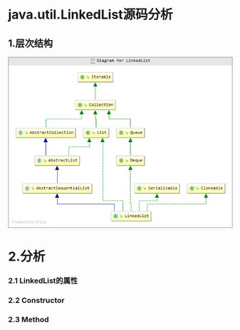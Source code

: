# java.util.LinkedList源码分析

## 1.层次结构

![LinkedList的继承关系](/图片/jdk1.8源码系列/linkedList.png)

# 2.分析

### 2.1 LinkedList的属性

### 2.2 Constructor

### 2.3 Method